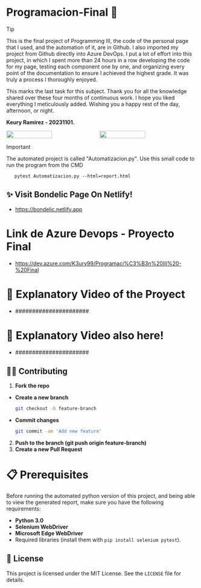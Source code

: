 # Programacion-Final 🍃
> [!TIP]  
> This is the final project of Programming III, the code of the personal page that I used, and the automation of it, are in Github. I also imported my project from Github directly into Azure DevOps. I put a lot of effort into this project, in which I spent more than 24 hours in a row developing the code for my page, testing each component one by one, and organizing every point of the documentation to ensure I achieved the highest grade. It was truly a process I thoroughly enjoyed.  
>
> This marks the last task for this subject. Thank you for all the knowledge shared over these four months of continuous work. I hope you liked everything I meticulously added. Wishing you a happy rest of the day, afternoon, or night.  
>   
> **Keury Ramirez - 20231101.**


<div style="display: flex;">
  <img src="https://github.com/user-attachments/assets/b2071841-7d1f-404a-9673-b23d5510237c" width="49%"></img> 
  <img src="https://github.com/user-attachments/assets/bfa26bd3-0899-446c-bf8f-0cb847e7c2d8" width="49%"></img>   
</div>

> [!IMPORTANT]
The automated project is called "Automatizacion.py". Use this small code to run the program from the CMD
```text
   pytest Automatizacion.py --html=report.html
   ```

## ✨ Visit Bondelic Page On Netlify!
  - https://bondelic.netlify.app

# Link de Azure Devops - Proyecto Final
  - https://dev.azure.com/K3ury99/Programaci%C3%B3n%20III%20-%20Final

# 👾 Explanatory Video of the Proyect
  - ######################

# 🌋 Explanatory Video also here!
  - ######################

## 🐱‍👤 Contributing
1. **Fork the repo**
- **Create a new branch**
   ```bash
   git checkout -b feature-branch
- **Commit changes**
   ```bash
  git commit -am 'Add new feature'
2. **Push to the branch (git push origin feature-branch)**
3. **Create a new Pull Request**

# 📋 **Prerequisites**
Before running the automated python version of this project, and being able to view the generated report, make sure you have the following requirements:
- **Python 3.0**
- **Selenium WebDriver**
- **Microsoft Edge WebDriver**
- Required libraries (install them with `pip install selenium pytest`).

## 📔 License
This project is licensed under the MIT License. See the `LICENSE` file for details.
